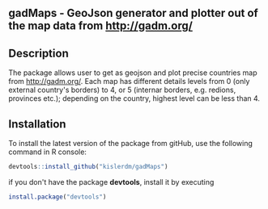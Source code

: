 gadMaps - GeoJson generator and plotter out of the map data from http://gadm.org/
------------------------------------------------------------------------------

## Description

The package allows user to get as geojson and plot precise countries map from http://gadm.org/. Each map has different details levels from 0 (only external country's borders) to 4, or 5 (internar borders, e.g. redions, provinces etc.); depending on the country, highest level can be less than 4.

## Installation

To install the latest version of the package from gitHub, use the following command in R console:

```r
devtools::install_github("kislerdm/gadMaps")
```

if you don't have the package **devtools**, install it by executing 

```r
install.package("devtools")
```



